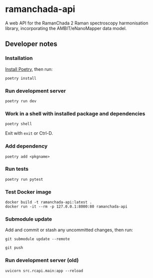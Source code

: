 # ramanchada-api

A web API for the RamanChada 2 Raman spectroscopy harmonisation library, incorporating the AMBIT/eNanoMapper data model.

## Developer notes

### Installation

[Install Poetry](https://python-poetry.org/docs/#installation), then run:
```
poetry install
```

### Run development server

```
poetry run dev
```

### Work in a shell with installed package and dependencies

```
poetry shell
```

Exit with `exit` or Ctrl-D.

### Add dependency

```
poetry add <pkgname>
```

### Run tests

```
poetry run pytest
```

### Test Docker image

```
docker build -t ramanchada-api:latest .
docker run -it --rm -p 127.0.0.1:8000:80 ramanchada-api
```

### Submodule update

Add and commit or stash any uncommitted changes, then run:
```
git submodule update --remote

git push
```

### Run development server (old)
```
uvicorn src.rcapi.main:app --reload
```
